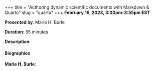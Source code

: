 +++
title = "Authoring dynamic scientific documents with Markdown & Quarto"
slug = "quarto"
+++
**February 16, 2023, 3:00pm-3:55pm EST**

**Presented by**: Marie H. Burle

**Duration**: 55 minutes

**Description**:

#### Biographies

**Marie H. Burle**:

<!-- {{< vimeo 690948795 >}} -->
<!-- <br> -->

<!-- - [Watch this session on Vimeo](https://vimeo.com/690948795) -->
